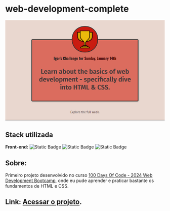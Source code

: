 ﻿# web-development-complete

<img src="images/screenshot.png">

## Stack utilizada

**Front-end:** ![Static Badge](https://img.shields.io/badge/html-orange?style=for-the-badge)
![Static Badge](https://img.shields.io/badge/css-blue?style=for-the-badge)
![Static Badge](https://img.shields.io/badge/Javascript-yellow?style=for-the-badge)

<h2>Sobre:</h2>
<p>Primeiro projeto desenvolvido no curso <a href="https://www.udemy.com/course/100-days-of-code-web-development-bootcamp/" target="_blank">100 Days Of Code - 2024 Web Development Bootcamp</a>, onde eu pude aprender e praticar bastante os fundamentos de HTML e CSS.</p>

<h2>Link: <a href="https://igorgazineo.github.io/web-development-complete/" target="_blank">Acessar o projeto</a>.</h2>
